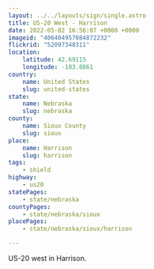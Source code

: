 ```yaml
---
layout: ../../layouts/sign/single.astro
title: US-20 West - Harrison
date: 2022-05-02 16:56:07 +0000 +0000
imageid: "406404957084872232"
flickrid: "52097348311"
location:
    latitude: 42.69115
    longitude: -103.8861
country:
    name: United States
    slug: united-states
state:
    name: Nebraska
    slug: nebraska
county:
    name: Sioux County
    slug: sioux
place:
    name: Harrison
    slug: harrison
tags:
    - shield
highway:
    - us20
statePages:
    - state/nebraska
countyPages:
    - state/nebraska/sioux
placePages:
    - state/nebraska/sioux/harrison

---
```

US-20 west in Harrison.